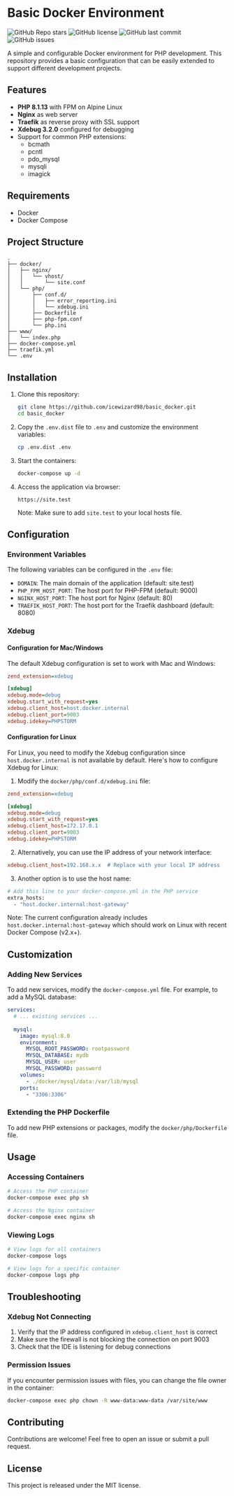 # Basic Docker Environment

![GitHub Repo stars](https://img.shields.io/github/stars/icewizard98/basic_docker?style=social)
![GitHub license](https://img.shields.io/github/license/icewizard98/basic_docker)
![GitHub last commit](https://img.shields.io/github/last-commit/icewizard98/basic_docker)
![GitHub issues](https://img.shields.io/github/issues/icewizard98/basic_docker)

A simple and configurable Docker environment for PHP development. This repository provides a basic configuration that can be easily extended to support different development projects.

## Features

- **PHP 8.1.13** with FPM on Alpine Linux
- **Nginx** as web server
- **Traefik** as reverse proxy with SSL support
- **Xdebug 3.2.0** configured for debugging
- Support for common PHP extensions:
  - bcmath
  - pcntl
  - pdo_mysql
  - mysqli
  - imagick

## Requirements

- Docker
- Docker Compose

## Project Structure

```
.
├── docker/
│   ├── nginx/
│   │   └── vhost/
│   │       └── site.conf
│   └── php/
│       ├── conf.d/
│       │   ├── error_reporting.ini
│       │   └── xdebug.ini
│       ├── Dockerfile
│       ├── php-fpm.conf
│       └── php.ini
├── www/
│   └── index.php
├── docker-compose.yml
├── traefik.yml
└── .env
```

## Installation

1. Clone this repository:
   ```bash
   git clone https://github.com/icewizard98/basic_docker.git
   cd basic_docker
   ```

2. Copy the `.env.dist` file to `.env` and customize the environment variables:
   ```bash
   cp .env.dist .env
   ```

3. Start the containers:
   ```bash
   docker-compose up -d
   ```

4. Access the application via browser:
   ```
   https://site.test
   ```
   Note: Make sure to add `site.test` to your local hosts file.

## Configuration

### Environment Variables

The following variables can be configured in the `.env` file:

- `DOMAIN`: The main domain of the application (default: site.test)
- `PHP_FPM_HOST_PORT`: The host port for PHP-FPM (default: 9000)
- `NGINX_HOST_PORT`: The host port for Nginx (default: 80)
- `TRAEFIK_HOST_PORT`: The host port for the Traefik dashboard (default: 8080)

### Xdebug

#### Configuration for Mac/Windows

The default Xdebug configuration is set to work with Mac and Windows:

```ini
zend_extension=xdebug

[xdebug]
xdebug.mode=debug
xdebug.start_with_request=yes
xdebug.client_host=host.docker.internal
xdebug.client_port=9003
xdebug.idekey=PHPSTORM
```

#### Configuration for Linux

For Linux, you need to modify the Xdebug configuration since `host.docker.internal` is not available by default. Here's how to configure Xdebug for Linux:

1. Modify the `docker/php/conf.d/xdebug.ini` file:

```ini
zend_extension=xdebug

[xdebug]
xdebug.mode=debug
xdebug.start_with_request=yes
xdebug.client_host=172.17.0.1
xdebug.client_port=9003
xdebug.idekey=PHPSTORM
```

2. Alternatively, you can use the IP address of your network interface:

```ini
xdebug.client_host=192.168.x.x  # Replace with your local IP address
```

3. Another option is to use the host name:

```bash
# Add this line to your docker-compose.yml in the PHP service
extra_hosts:
  - "host.docker.internal:host-gateway"
```

Note: The current configuration already includes `host.docker.internal:host-gateway` which should work on Linux with recent Docker Compose (v2.x+).

## Customization

### Adding New Services

To add new services, modify the `docker-compose.yml` file. For example, to add a MySQL database:

```yaml
services:
  # ... existing services ...
  
  mysql:
    image: mysql:8.0
    environment:
      MYSQL_ROOT_PASSWORD: rootpassword
      MYSQL_DATABASE: mydb
      MYSQL_USER: user
      MYSQL_PASSWORD: password
    volumes:
      - ./docker/mysql/data:/var/lib/mysql
    ports:
      - "3306:3306"
```

### Extending the PHP Dockerfile

To add new PHP extensions or packages, modify the `docker/php/Dockerfile` file.

## Usage

### Accessing Containers

```bash
# Access the PHP container
docker-compose exec php sh

# Access the Nginx container
docker-compose exec nginx sh
```

### Viewing Logs

```bash
# View logs for all containers
docker-compose logs

# View logs for a specific container
docker-compose logs php
```

## Troubleshooting

### Xdebug Not Connecting

1. Verify that the IP address configured in `xdebug.client_host` is correct
2. Make sure the firewall is not blocking the connection on port 9003
3. Check that the IDE is listening for debug connections

### Permission Issues

If you encounter permission issues with files, you can change the file owner in the container:

```bash
docker-compose exec php chown -R www-data:www-data /var/site/www
```

## Contributing

Contributions are welcome! Feel free to open an issue or submit a pull request.

## License

This project is released under the MIT license.

